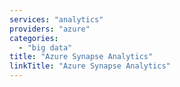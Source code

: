 ```yaml
---
services: "analytics"
providers: "azure"
categories:
  - "big data"
title: "Azure Synapse Analytics"
linkTitle: "Azure Synapse Analytics"
---
```

